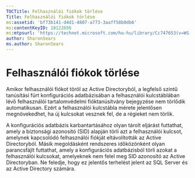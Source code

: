 ```yaml
---
TOCTitle: Felhasználói fiókok törlése
Title: Felhasználói fiókok törlése
ms:assetid: 'bf73b141-d4d1-4807-a773-3aaff58b0db6'
ms:contentKeyID: 18122656
ms:mtpsurl: 'https://technet.microsoft.com/hu-hu/library/Cc747653(v=WS.10)'
author: SharonSears
ms.author: SharonSears
---
```


Felhasználói fiókok törlése
===========================

Amikor felhasználói fiókot töröl az Active Directoryból, a legfelső szintű tanúsítási fürt konfigurációs adatbázisában a felhasználói kulcstáblában lévő felhasználói tartalomvédelmi fióktanúsítvány bejegyzése nem törlődik automatikusan. Ezért a felhasználói kulcstábla mérete jelentősen megnövekedhet, ha új kulcsokat vesznek fel, de a régieket nem törlik.

A konfigurációs adatbázis karbantartásához olyan tárolt eljárást futtathat, amely a biztonsági azonosító (SID) alapján törli azt a felhasználói kulcsot, amelynek kapcsolódó felhasználói fiókját eltávolították az Active Directoryból. Másik megoldásként rendszeres időközönként olyan parancsfájlt futtathat, amely a konfigurációs adatbázisból törli azokat a felhasználói kulcsokat, amelyeknek nem felel meg SID azonosító az Active Directoryban. Ne feledje, hogy ez jelentős terhelést jelent az SQL Server és az Active Directory számára.
